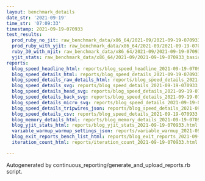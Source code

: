 ```yaml
---
layout: benchmark_details
date_str: '2021-09-19'
time_str: '07:09:33'
timestamp: 2021-09-19-070933
test_results:
  prod_ruby_no_jit: raw_benchmark_data/x86_64/2021-09/2021-09-19-070933_basic_benchmark_prod_ruby_no_jit.json
  prod_ruby_with_yjit: raw_benchmark_data/x86_64/2021-09/2021-09-19-070933_basic_benchmark_prod_ruby_with_yjit.json
  ruby_30_with_mjit: raw_benchmark_data/x86_64/2021-09/2021-09-19-070933_basic_benchmark_ruby_30_with_mjit.json
  yjit_stats: raw_benchmark_data/x86_64/2021-09/2021-09-19-070933_basic_benchmark_yjit_stats.json
reports:
  blog_speed_headline_html: reports/blog_speed_headline_2021-09-19-070933.html
  blog_speed_details_html: reports/blog_speed_details_2021-09-19-070933.html
  blog_speed_details_raw_details_html: reports/blog_speed_details_2021-09-19-070933.raw_details.html
  blog_speed_details_svg: reports/blog_speed_details_2021-09-19-070933.svg
  blog_speed_details_head_svg: reports/blog_speed_details_2021-09-19-070933.head.svg
  blog_speed_details_back_svg: reports/blog_speed_details_2021-09-19-070933.back.svg
  blog_speed_details_micro_svg: reports/blog_speed_details_2021-09-19-070933.micro.svg
  blog_speed_details_tripwires_json: reports/blog_speed_details_2021-09-19-070933.tripwires.json
  blog_speed_details_csv: reports/blog_speed_details_2021-09-19-070933.csv
  blog_memory_details_html: reports/blog_memory_details_2021-09-19-070933.html
  blog_yjit_stats_html: reports/blog_yjit_stats_2021-09-19-070933.html
  variable_warmup_warmup_settings_json: reports/variable_warmup_2021-09-19-070933.warmup_settings.json
  blog_exit_reports_bench_list_html: reports/blog_exit_reports_2021-09-19-070933.bench_list.html
  iteration_count_html: reports/iteration_count_2021-09-19-070933.html

---
```

Autogenerated by continuous_reporting/generate_and_upload_reports.rb script.
